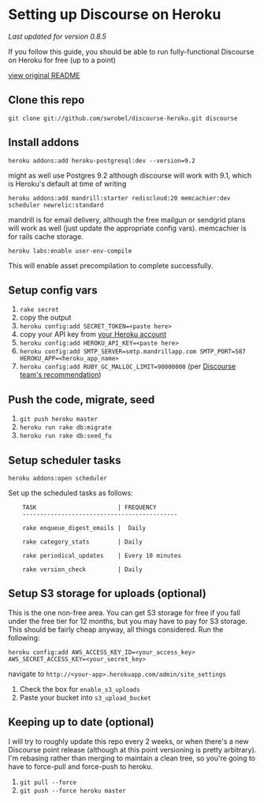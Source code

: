 Setting up Discourse on Heroku
==============================
*Last updated for version 0.8.5*

If you follow this guide, you should be able to run fully-functional Discourse on Heroku for free (up to a point)

[view original README](README_ORIG.md)

Clone this repo
---------------
`git clone git://github.com/swrobel/discourse-heroku.git discourse`

Install addons
--------------
`heroku addons:add heroku-postgresql:dev --version=9.2`

might as well use Postgres 9.2 although discourse will work with 9.1, which is Heroku's default at time of writing

`heroku addons:add mandrill:starter rediscloud:20 memcachier:dev scheduler newrelic:standard`

mandrill is for email delivery, although the free mailgun or sendgrid plans will work as well (just update the appropriate config vars). memcachier is for rails cache storage.

`heroku labs:enable user-env-compile`

This will enable asset precompilation to complete successfully.

Setup config vars
-----------------
1. `rake secret`
1. copy the output
1. `heroku config:add SECRET_TOKEN=<paste here>`
1. copy your API key from [your Heroku account](https://dashboard.heroku.com/account)
1. `heroku config:add HEROKU_API_KEY=<paste here>`
1. `heroku config:add SMTP_SERVER=smtp.mandrillapp.com SMTP_PORT=587 HEROKU_APP=<heroku_app_name>`
1. `heroku config:add RUBY_GC_MALLOC_LIMIT=90000000` (per [Discourse team's recommendation](http://meta.discourse.org/t/tuning-ruby-and-rails-for-discourse/4126))

Push the code, migrate, seed
----------------------------
1. `git push heroku master`
1. `heroku run rake db:migrate`
1. `heroku run rake db:seed_fu`

Setup scheduler tasks
---------------------
`heroku addons:open scheduler`

Set up the scheduled tasks as follows:

        TASK                       | FREQUENCY
        --------------------------------------------

        rake enqueue_digest_emails |  Daily               

        rake category_stats        | Daily              

        rake periodical_updates    | Every 10 minutes
                                   
        rake version_check         | Daily          

Setup S3 storage for uploads (optional)
---------------------------------------
This is the one non-free area. You can get S3 storage for free if you fall under the free tier for 12 months, but you may have to pay for S3 storage. This should be fairly cheap anyway, all things considered. Run the following:

`heroku config:add AWS_ACCESS_KEY_ID=<your_access_key> AWS_SECRET_ACCESS_KEY=<your_secret_key>`

navigate to `http://<your-app>.herokuapp.com/admin/site_settings`

1. Check the box for `enable_s3_uploads`
2. Paste your bucket into `s3_upload_bucket`

Keeping up to date (optional)
-----------------------------
I will try to roughly update this repo every 2 weeks, or when there's a new Discourse point release (although at this point versioning is pretty arbitrary). I'm rebasing rather than merging to maintain a clean tree, so you're going to have to force-pull and force-push to heroku.

1. `git pull --force`
1. `git push --force heroku master`